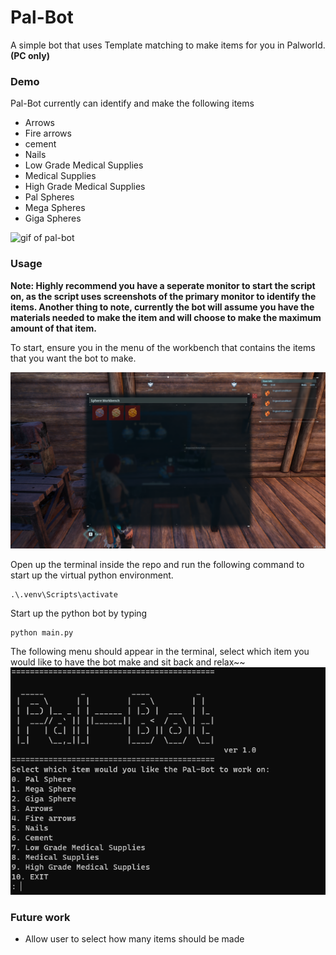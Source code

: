 # Pal-Bot
A simple bot that uses Template matching to make items for you in Palworld. **(PC only)** 

### Demo
Pal-Bot currently can identify and make the following items
 - Arrows 
 - Fire arrows
 - cement
 - Nails
 - Low Grade Medical Supplies
 - Medical Supplies
 - High Grade Medical Supplies
 - Pal Spheres
 - Mega Spheres
 - Giga Spheres

![gif of pal-bot](./demo_images/demo.gif)

### Usage
**Note: Highly recommend you have a seperate monitor to start the script on, as the script uses screenshots of the primary monitor to identify the items. Another thing to note, currently the bot will assume you have the materials needed to make the item and will choose to make the maximum amount of that item.**

To start, ensure you in the menu of the workbench that contains the items that you want the bot to make. 

![](./demo_images/workbench_menu.png)

Open up the terminal inside the repo and run the following command to start up the virtual python environment. 

```
.\.venv\Scripts\activate
```

Start up the python bot by typing
```
python main.py
```

The following menu should appear in the terminal, select which item you would like to have the bot make and sit back and relax~~
![](./demo_images/terminal_menu.png)

### Future work

 - Allow user to select how many items should be made 